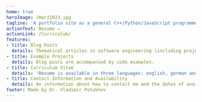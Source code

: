 ```yaml
---
home: true
heroImage: /Harz2023.jpg
tagline: 'A portfolio site as a general C++/Python/JavaScript programmer, general algorithms developer, industrial computer vision engineer, machine learning engineer, web apps developer, project manager and product owner.'
actionText: Resume →
actionLink: /Curriculum/
features:
- title: Blog Posts
  details: Thematical articles in software engineering (including project management) and development, industrial computer vision with classical algorithms and deep learning, reinforcement learning, full-stack web applications development.
- title: Example Projects
  details: Blog posts are accompanied by code examples. 
- title: Curriculum Vitae
  details: 'Resume is available in three languages: english, german and russian.'
- title: Contact Information and Availability
  details: An information about how to contact me and the dates of availability for new projects as a freelancer is present on this page.
footer: Made by Dr. Vladimir Petukhov
---
```

